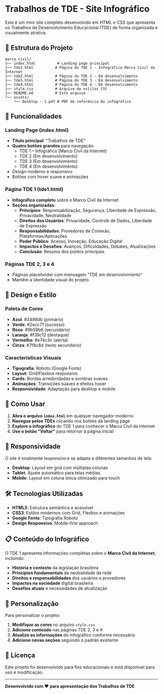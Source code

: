 # Trabalhos de TDE - Site Infográfico

Este é um mini-site completo desenvolvido em HTML e CSS que apresenta os Trabalhos de Desenvolvimento Educacional (TDE) de forma organizada e visualmente atrativa.

## 📁 Estrutura do Projeto

```
marco_civil/
├── index.html          # Landing page principal
├── tde1.html          # Página do TDE 1 - Infográfico Marco Civil da Internet
├── tde2.html          # Página do TDE 2 - Em desenvolvimento
├── tde3.html          # Página do TDE 3 - Em desenvolvimento
├── tde4.html          # Página do TDE 4 - Em desenvolvimento
├── style.css          # Arquivo de estilos CSS
├── README.md          # Este arquivo
└── assets/
    └── Desktop - 1.pdf # PDF de referência do infográfico
```

## 🎯 Funcionalidades

### Landing Page (index.html)
- **Título principal**: "Trabalhos de TDE"
- **Quatro botões grandes** para navegação:
  - TDE 1 – Infográfico (Marco Civil da Internet)
  - TDE 2 (Em desenvolvimento)
  - TDE 3 (Em desenvolvimento)
  - TDE 4 (Em desenvolvimento)
- Design moderno e responsivo
- Botões com hover suave e animações

### Página TDE 1 (tde1.html)
- **Infográfico completo** sobre o Marco Civil da Internet
- **Seções organizadas**:
  - **Princípios**: Responsabilização, Segurança, Liberdade de Expressão, Privacidade, Neutralidade
  - **Direitos dos Usuários**: Privacidade, Controle de Dados, Liberdade de Expressão
  - **Responsabilidades**: Provedores de Conexão, Plataformas/Aplicações
  - **Poder Público**: Acesso, Inovação, Educação Digital
  - **Impactos e Desafios**: Avanços, Dificuldades, Debates, Atualizações
  - **Conclusão**: Resumo dos pontos principais

### Páginas TDE 2, 3 e 4
- Páginas placeholder com mensagem "TDE em desenvolvimento"
- Mantêm a identidade visual do projeto

## 🎨 Design e Estilo

### Paleta de Cores
- **Azul**: #3498db (primário)
- **Verde**: #2ecc71 (sucesso)
- **Roxo**: #9b59b6 (secundário)
- **Laranja**: #f39c12 (destaque)
- **Vermelho**: #e74c3c (alerta)
- **Cinza**: #7f8c8d (texto secundário)

### Características Visuais
- **Tipografia**: Roboto (Google Fonts)
- **Layout**: Grid/Flexbox responsivo
- **Cards**: Bordas arredondadas e sombras suaves
- **Animações**: Transições suaves e efeitos hover
- **Responsividade**: Adaptação para desktop e mobile

## 🚀 Como Usar

1. **Abra o arquivo `index.html`** em qualquer navegador moderno
2. **Navegue pelos TDEs** clicando nos botões da landing page
3. **Explore o infográfico** do TDE 1 para conhecer o Marco Civil da Internet
4. **Use o botão "Voltar"** para retornar à página inicial

## 📱 Responsividade

O site é totalmente responsivo e se adapta a diferentes tamanhos de tela:
- **Desktop**: Layout em grid com múltiplas colunas
- **Tablet**: Ajuste automático para telas médias
- **Mobile**: Layout em coluna única otimizado para touch

## 🛠️ Tecnologias Utilizadas

- **HTML5**: Estrutura semântica e acessível
- **CSS3**: Estilos modernos com Grid, Flexbox e animações
- **Google Fonts**: Tipografia Roboto
- **Design Responsivo**: Mobile-first approach

## 📋 Conteúdo do Infográfico

O TDE 1 apresenta informações completas sobre o **Marco Civil da Internet**, incluindo:

- **História e contexto** da legislação brasileira
- **Princípios fundamentais** da neutralidade da rede
- **Direitos e responsabilidades** dos usuários e provedores
- **Impactos na sociedade** digital brasileira
- **Desafios atuais** e necessidades de atualização

## 🔧 Personalização

Para personalizar o projeto:
1. **Modifique as cores** no arquivo `style.css`
2. **Adicione conteúdo** nas páginas TDE 2, 3 e 4
3. **Atualize as informações** do infográfico conforme necessário
4. **Adicione novas seções** seguindo o padrão existente

## 📄 Licença

Este projeto foi desenvolvido para fins educacionais e está disponível para uso e modificação.

---

**Desenvolvido com ❤️ para apresentação dos Trabalhos de TDE**

